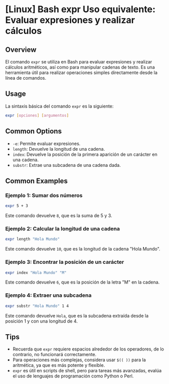 # [Linux] Bash expr Uso equivalente: Evaluar expresiones y realizar cálculos

## Overview
El comando `expr` se utiliza en Bash para evaluar expresiones y realizar cálculos aritméticos, así como para manipular cadenas de texto. Es una herramienta útil para realizar operaciones simples directamente desde la línea de comandos.

## Usage
La sintaxis básica del comando `expr` es la siguiente:

```bash
expr [opciones] [argumentos]
```

## Common Options
- `-e`: Permite evaluar expresiones.
- `length`: Devuelve la longitud de una cadena.
- `index`: Devuelve la posición de la primera aparición de un carácter en una cadena.
- `substr`: Extrae una subcadena de una cadena dada.

## Common Examples

### Ejemplo 1: Sumar dos números
```bash
expr 5 + 3
```
Este comando devuelve `8`, que es la suma de 5 y 3.

### Ejemplo 2: Calcular la longitud de una cadena
```bash
expr length "Hola Mundo"
```
Este comando devuelve `10`, que es la longitud de la cadena "Hola Mundo".

### Ejemplo 3: Encontrar la posición de un carácter
```bash
expr index "Hola Mundo" "M"
```
Este comando devuelve `6`, que es la posición de la letra "M" en la cadena.

### Ejemplo 4: Extraer una subcadena
```bash
expr substr "Hola Mundo" 1 4
```
Este comando devuelve `Hola`, que es la subcadena extraída desde la posición 1 y con una longitud de 4.

## Tips
- Recuerda que `expr` requiere espacios alrededor de los operadores, de lo contrario, no funcionará correctamente.
- Para operaciones más complejas, considera usar `$(( ))` para la aritmética, ya que es más potente y flexible.
- `expr` es útil en scripts de shell, pero para tareas más avanzadas, evalúa el uso de lenguajes de programación como Python o Perl.